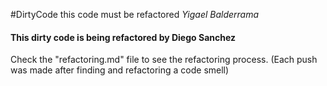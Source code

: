 #DirtyCode this code must be refactored _Yigael Balderrama_

#### This dirty code is being refactored by Diego Sanchez
Check the "refactoring.md" file to see the refactoring process.
(Each push was made after finding and refactoring a code smell)